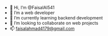 - 👋 Hi, I’m @FaisalAI541
- 👀 I’m a web developer 
- 🌱 I’m currently learning backend development 
- 💞️ I’m looking to collaborate on web projects
- 📫 faisalahmad4179@gmail.com

<!---
FaisalAI541/FaisalAI541 is a ✨ special ✨ repository because its `README.md` (this file) appears on your GitHub profile.
You can click the Preview link to take a look at your changes.
--->
